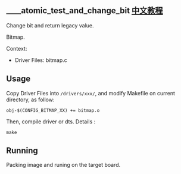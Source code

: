 \_\_\_\_atomic_test_and_change_bit [中文教程](https://biscuitos.github.io/blog/BITMAP_____atomic_test_and_change_bit/)
----------------------------------

Change bit and return legacy value.

Bitmap.

Context:

* Driver Files: bitmap.c

## Usage

Copy Driver Files into `/drivers/xxx/`, and modify Makefile on current 
directory, as follow:

```
obj-$(CONFIG_BITMAP_XX) += bitmap.o
```

Then, compile driver or dts. Details :

```
make
```

## Running

Packing image and runing on the target board.
